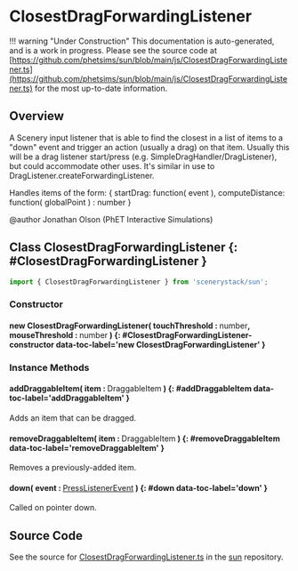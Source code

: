 # ClosestDragForwardingListener

!!! warning "Under Construction"
    This documentation is auto-generated, and is a work in progress. Please see the source code at
    [https://github.com/phetsims/sun/blob/main/js/ClosestDragForwardingListener.ts](https://github.com/phetsims/sun/blob/main/js/ClosestDragForwardingListener.ts) for the most up-to-date information.

## Overview

A Scenery input listener that is able to find the closest in a list of items to a "down" event and trigger an action
(usually a drag) on that item. Usually this will be a drag listener start/press (e.g. SimpleDragHandler/DragListener),
but could accommodate other uses. It's similar in use to DragListener.createForwardingListener.

Handles items of the form:
{
  startDrag: function( event ),
  computeDistance: function( globalPoint ) : number
}

@author Jonathan Olson (PhET Interactive Simulations)

## Class ClosestDragForwardingListener {: #ClosestDragForwardingListener }


```js
import { ClosestDragForwardingListener } from 'scenerystack/sun';
```
### Constructor

#### new ClosestDragForwardingListener( touchThreshold : <span style="font-weight: 400;"><span style="color: hsla(calc(var(--md-hue) + 180deg),80%,40%,1);">number</span></span>, mouseThreshold : <span style="font-weight: 400;"><span style="color: hsla(calc(var(--md-hue) + 180deg),80%,40%,1);">number</span></span> ) {: #ClosestDragForwardingListener-constructor data-toc-label='new ClosestDragForwardingListener' }

### Instance Methods

#### addDraggableItem( item : <span style="font-weight: 400;">DraggableItem</span> ) {: #addDraggableItem data-toc-label='addDraggableItem' }

Adds an item that can be dragged.

#### removeDraggableItem( item : <span style="font-weight: 400;">DraggableItem</span> ) {: #removeDraggableItem data-toc-label='removeDraggableItem' }

Removes a previously-added item.

#### down( event : <span style="font-weight: 400;">[PressListenerEvent](../scenery/PressListener.md#PressListenerEvent)</span> ) {: #down data-toc-label='down' }

Called on pointer down.



## Source Code

See the source for [ClosestDragForwardingListener.ts](https://github.com/phetsims/sun/blob/main/js/ClosestDragForwardingListener.ts) in the [sun](https://github.com/phetsims/sun) repository.
